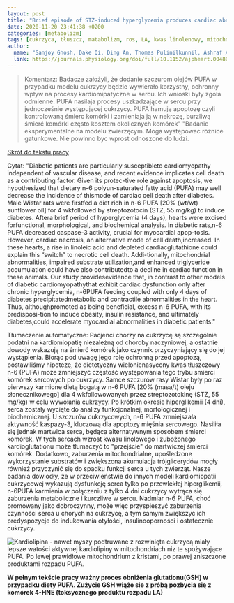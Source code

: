 ```yaml
---
layout: post
title: "Brief episode of STZ-induced hyperglycemia produces cardiac abnormalities in rats fed a diet rich in n-6 PUFA"
date: 2020-11-20 23:41:38 +0200
categories: [metabolizm]
tags: [cukrzyca, tłuszcz, matabolizm, ros, LA, kwas linolenowy, mitochondra, kardiomiopatia, nekroza, apoptoza ]
author:
  name: "Sanjoy Ghosh, Dake Qi, Ding An, Thomas Pulinilkunnil, Ashraf Abrahani, Kuo-Hsing Kuo, Richard B. Wambolt, Michael Allard, Sheila M. Innis, and Brian Rodrigues "
  link: https://journals.physiology.org/doi/full/10.1152/ajpheart.00480.2004
---
```

> Komentarz: Badacze założyli, że dodanie szczurom olejów PUFA w przypadku modelu cukrzycy będzie wywierało korzystny, ochronny wpływ na procesy kardiomipatyczne w sercu. Ich wnioski były zgoła odmienne. PUFA nasilaja procesy uszkadzające w sercu przy jednocześnie występującej cukrzycy. PUFA hamują apoptozę czyli kontrolowaną śmierc komórki i zamieniaja ją w nekrozę, burzliwą śmierć komórki często kosztem okolicznych komórek"
> "Badanie eksperymentalne na modelu zwierzęcym. Moga występowac różnice gatunkowe. Nie powinno byc wprost odnoszone do ludzi.


[Skrót do tekstu pracy](https://journals.physiology.org/doi/full/10.1152/ajpheart.00480.2004)

Cytat: "Diabetic patients are particularly susceptibleto cardiomyopathy independent of vascular disease, and recent evidence implicates cell death as a contributing factor. Given its protec-tive role against apoptosis, we hypothesized that dietary n-6 polyun-saturated fatty acid (PUFA) may well decrease the incidence of thismode of cardiac cell death after diabetes. Male Wistar rats were firstfed a diet rich in n-6 PUFA [20% (wt/wt) sunflower oil] for 4 wkfollowed by streptozotocin (STZ, 55 mg/kg) to induce diabetes. Aftera brief period of hyperglycemia (4 days), hearts were excised forfunctional, morphological, and biochemical analysis. In diabetic rats,n-6 PUFA decreased caspase-3 activity, crucial for myocardial apop-tosis. However, cardiac necrosis, an alternative mode of cell death,increased. In these hearts, a rise in linoleic acid and depleted cardiacglutathione could explain this “switch” to necrotic cell death. Addi-tionally, mitochondrial abnormalities, impaired substrate utilization,and enhanced triglyceride accumulation could have also contributedto a decline in cardiac function in these animals. Our study providesevidence that, in contrast to other models of diabetic cardiomyopathythat exhibit cardiac dysfunction only after chronic hyperglycemia, n-6PUFA feeding coupled with only 4 days of diabetes precipitatedmetabolic and contractile abnormalities in the heart. Thus, althoughpromoted as being beneficial, excess n-6 PUFA, with its predisposi-tion to induce obesity, insulin resistance, and ultimately diabetes,could accelerate myocardial abnormalities in diabetic patients."

Tłumaczenie automatyczne:
Pacjenci chorzy na cukrzycę są szczególnie podatni na kardiomiopatię niezależną od choroby naczyniowej, a ostatnie dowody wskazują na śmierć komórek jako czynnik przyczyniający się do jej wystąpienia. Biorąc pod uwagę jego rolę ochronną przed apoptozą, postawiliśmy hipotezę, że dietetyczny wielonienasycony kwas tłuszczowy n-6 (PUFA) może zmniejszyć częstość występowania tego trybu śmierci komórek sercowych po cukrzycy. Samce szczurów rasy Wistar były po raz pierwszy karmione dietą bogatą w n-6 PUFA [20% (masa/t) oleju słonecznikowego] dla 4 wkfollowowanych przez streptozotokinę (STZ, 55 mg/kg) w celu wywołania cukrzycy. Po krótkim okresie hiperglikemii (4 dni), serca zostały wycięte do analizy funkcjonalnej, morfologicznej i biochemicznej. U szczurów cukrzycowych, n-6 PUFA zmniejszała aktywność kaspazy-3, kluczową dla apoptozy mięśnia sercowego. Nasiliła się jednak martwica serca, będąca alternatywnym sposobem śmierci komórek. W tych sercach wzrost kwasu linolowego i zubożonego kardioglutationu może tłumaczyć to "przejście" do martwiczej śmierci komórek. Dodatkowo, zaburzenia mitochondrialne, upośledzone wykorzystanie substratów i zwiększona akumulacja trójglicerydów mogły również przyczynić się do spadku funkcji serca u tych zwierząt. Nasze badania dowiodły, że w przeciwieństwie do innych modeli kardiomiopatii cukrzycowej wykazują dysfunkcję serca tylko po przewlekłej hiperglikemii, n-6PUFA karmienia w połączeniu z tylko 4 dni cukrzycy wytrąca się zaburzenia metaboliczne i kurczliwe w sercu. Nadmiar n-6 PUFA, choć promowany jako dobroczynny, może więc przyspieszyć zaburzenia czynności serca u chorych na cukrzycę, a tym samym zwiększyć ich predyspozycje do indukowania otyłości, insulinooporności i ostatecznie cukrzycy.

![Kardiolipina](/cardiolipin.jpg) - nawet myszy podtruwane z rozwinięta cukrzycą miały lepsze watości aktywnej kardiolipiny w mitochondriach niz te spożywające PUFA. Po lewej prawidłowe mitochondrium z kristami, po prawej zniszczone produktami rozpadu PUFA.

**W pełnym tekście pracy ważny proces obniżenia glutationu(GSH) w przypadku diety PUFA. Zużycie GSH wiąże sie z próbą pozbycia się z komórek 4-HNE (toksycznego produktu rozpadu LA)**
